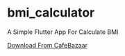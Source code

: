 # bmi_calculator

A Simple Flutter App For Calculate BMI


[Download From CafeBazaar](https://cafebazaar.ir/app/ir.rezababakhani.bmi)
